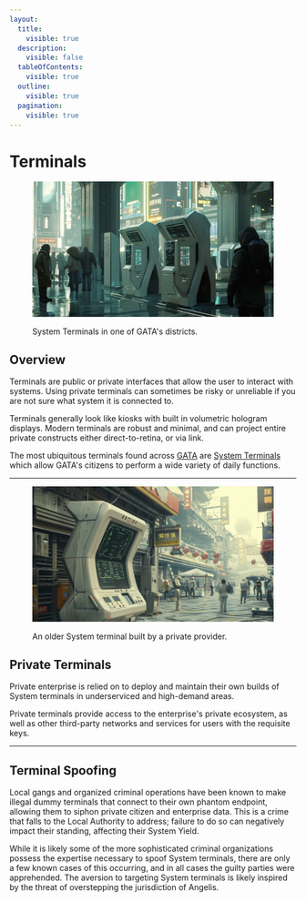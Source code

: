 ```yaml
---
layout:
  title:
    visible: true
  description:
    visible: false
  tableOfContents:
    visible: true
  outline:
    visible: true
  pagination:
    visible: true
---
```


# Terminals

<figure><img src="../../.gitbook/assets/terminals-dsf489.png" alt=""><figcaption><p>System Terminals in one of GATA's districts.</p></figcaption></figure>

## Overview

Terminals are public or private interfaces that allow the user to interact with systems. Using private terminals can sometimes be risky or unreliable if you are not sure what system it is connected to.

Terminals generally look like kiosks with built in volumetric hologram displays. Modern terminals are robust and minimal, and can project entire private constructs either direct-to-retina, or via link.

The most ubiquitous terminals found across [GATA](../gata/) are [System Terminals](../gata/politics/the-system.md#system-terminals) which allow GATA's citizens to perform a wide variety of daily functions.

***

<figure><img src="../../.gitbook/assets/terminals-873olf.png" alt="" width="563"><figcaption><p>An older System terminal built by a private provider.</p></figcaption></figure>

## Private Terminals

Private enterprise is relied on to deploy and maintain their own builds of System terminals in underserviced and high-demand areas.&#x20;

Private terminals provide access to the enterprise's private ecosystem, as well as other third-party networks and services for users with the requisite keys.

***

## Terminal Spoofing

Local gangs and organized criminal operations have been known to make illegal dummy terminals that connect to their own phantom endpoint, allowing them to siphon private citizen and enterprise data. This is a crime that falls to the Local Authority to address; failure to do so can negatively impact their standing, affecting their System Yield.

While it is likely some of the more sophisticated criminal organizations possess the expertise necessary to spoof System terminals, there are only a few known cases of this occurring, and in all cases the guilty parties were apprehended. The aversion to targeting System terminals is likely inspired by the threat of overstepping the jurisdiction of Angelis.
